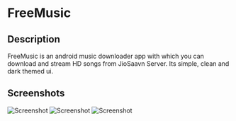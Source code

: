 # FreeMusic
## Description
FreeMusic is an android music downloader app with which you can download and stream HD songs from JioSaavn Server.
Its simple, clean and dark themed ui.
## Screenshots
![Screenshot](screnshot/1.png)
![Screenshot](screnshot/2.png)
![Screenshot](screnshot/3.png)
